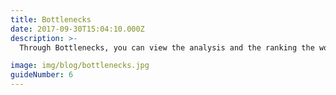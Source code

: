 ```yaml
---
title: Bottlenecks
date: 2017-09-30T15:04:10.000Z
description: >-
  Through Bottlenecks, you can view the analysis and the ranking the worst congested locations at the statewide or at a MPO level. 

image: img/blog/bottlenecks.jpg
guideNumber: 6
---
```

